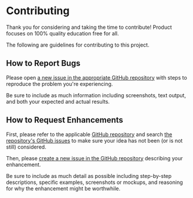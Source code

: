 # Contributing

Thank you for considering and taking the time to contribute! Product focuses on 100% quality education free for all.

The following are guidelines for contributing to this project.

## How to Report Bugs

Please open [a new issue in the appropriate GitHub repository][new-issue] with steps to reproduce the problem you're experiencing.

Be sure to include as much information including screenshots, text output, and both your expected and actual results.

## How to Request Enhancements

First, please refer to the applicable [GitHub repository][github-repo] and search [the repository's GitHub issues][issues-list] to make sure your idea has not been (or is not still) considered.

Then, please [create a new issue in the GitHub repository][new-issue] describing your enhancement.

Be sure to include as much detail as possible including step-by-step descriptions, specific examples, screenshots or mockups, and reasoning for why the enhancement might be worthwhile.

[new-issue]: https://github.com/wemakedevs/roadmap-runner/issues/new/choose
[github-repo]: https://github.com/wemakedevs/roadmap-runner/
[issues-list]: https://github.com/wemakedevs/roadmap-runner/issues
